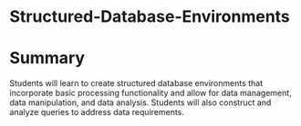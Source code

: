 # Structured-Database-Environments

# Summary
Students will learn to create structured database environments that incorporate basic processing functionality and allow for data management, data manipulation, and data analysis. Students will also construct and analyze queries to address data requirements.
